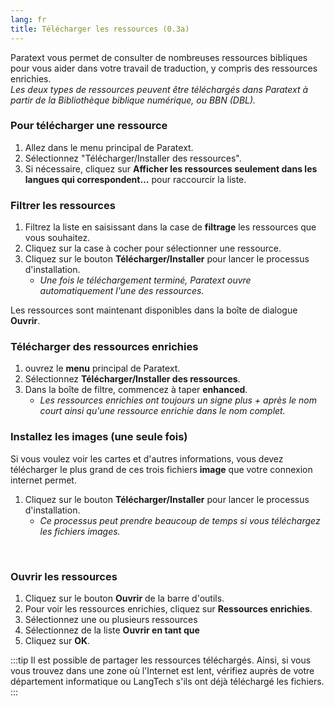 ```yaml
---
lang: fr
title: Télécharger les ressources (0.3a)
---
```

Paratext vous permet de consulter de nombreuses ressources bibliques pour vous aider dans votre travail de traduction, y compris des ressources enrichies.  
*Les deux types de ressources peuvent être téléchargés dans Paratext à partir de la Bibliothèque biblique numérique, ou BBN (DBL).*

### Pour télécharger une ressource

1.  Allez dans le menu principal de Paratext.
1.  Sélectionnez "Télécharger/Installer des ressources".
1.  Si nécessaire, cliquez sur **Afficher les ressources seulement dans les langues qui correspondent…** pour raccourcir la liste.

### Filtrer les ressources

1.  Filtrez la liste en saisissant dans la case de **filtrage** les ressources que vous souhaitez.
1.  Cliquez sur la case à cocher pour sélectionner une ressource.
1.  Cliquez sur le bouton **Télécharger/Installer** pour lancer le processus d'installation.  
     -  *Une fois le téléchargement terminé, Paratext ouvre automatiquement l'une des ressources.*

Les ressources sont maintenant disponibles dans la boîte de dialogue **Ouvrir**.

### Télécharger des ressources enrichies

1.  ouvrez le **menu** principal de Paratext.
1.  Sélectionnez **Télécharger/Installer des ressources**.
1.  Dans la boîte de filtre, commencez à taper **enhanced**.  
     -  *Les ressources enrichies ont toujours un signe plus + après le nom court ainsi qu'une ressource enrichie dans le nom complet.*

### Installez les images (une seule fois)

Si vous voulez voir les cartes et d'autres informations, vous devez télécharger le plus grand de ces trois fichiers **image** que votre connexion internet permet.

1.  Cliquez sur le bouton **Télécharger/Installer** pour lancer le processus d'installation.  
     -  *Ce processus peut prendre beaucoup de temps si vous téléchargez les fichiers images.*

 


### Ouvrir les ressources

1.  Cliquez sur le bouton **Ouvrir** de la barre d'outils.
1.  Pour voir les ressources enrichies, cliquez sur **Ressources enrichies**.
1.  Sélectionnez une ou plusieurs ressources
1.  Sélectionnez de la liste **Ouvrir en tant que** 
1.  Cliquez sur **OK**.

:::tip
Il est possible de partager les ressources téléchargés. Ainsi, si vous vous trouvez dans une zone où l'Internet est lent, vérifiez auprès de votre département informatique ou LangTech s'ils ont déjà téléchargé les fichiers. 
:::
